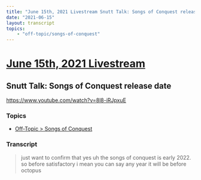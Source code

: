 ```yaml
---
title: "June 15th, 2021 Livestream Snutt Talk: Songs of Conquest release date"
date: "2021-06-15"
layout: transcript
topics:
    - "off-topic/songs-of-conquest"
---
```

# [June 15th, 2021 Livestream](../2021-06-15.md)
## Snutt Talk: Songs of Conquest release date
https://www.youtube.com/watch?v=8l8-iRJpxuE

### Topics
* [Off-Topic > Songs of Conquest](../topics/off-topic/songs-of-conquest.md)

### Transcript

> just want to confirm that yes uh the songs of conquest is early 2022. so before satisfactory i mean you can say any year it will be before octopus
